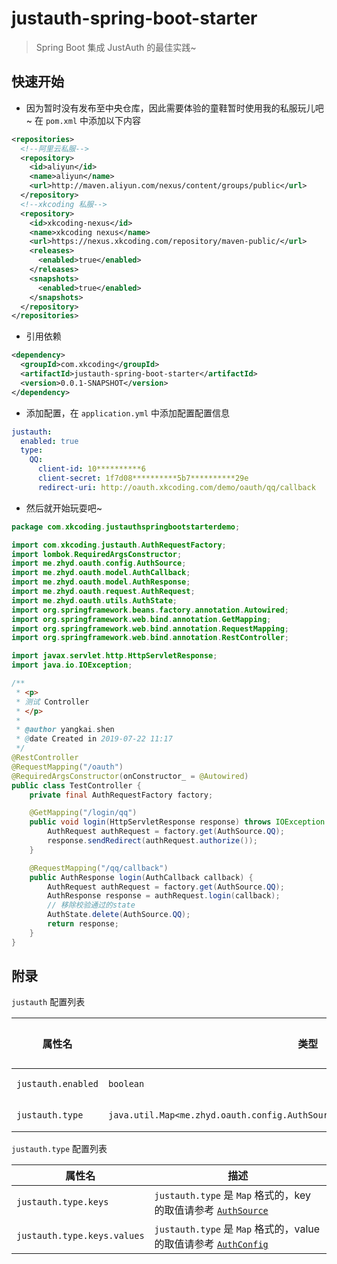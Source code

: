 # justauth-spring-boot-starter

> Spring Boot 集成 JustAuth 的最佳实践~

## 快速开始

- 因为暂时没有发布至中央仓库，因此需要体验的童鞋暂时使用我的私服玩儿吧~ 在 `pom.xml` 中添加以下内容

```xml
<repositories>
  <!--阿里云私服-->
  <repository>
    <id>aliyun</id>
    <name>aliyun</name>
    <url>http://maven.aliyun.com/nexus/content/groups/public</url>
  </repository>
  <!--xkcoding 私服-->
  <repository>
    <id>xkcoding-nexus</id>
    <name>xkcoding nexus</name>
    <url>https://nexus.xkcoding.com/repository/maven-public/</url>
    <releases>
      <enabled>true</enabled>
    </releases>
    <snapshots>
      <enabled>true</enabled>
    </snapshots>
  </repository>
</repositories>
```

- 引用依赖

```xml
<dependency>
  <groupId>com.xkcoding</groupId>
  <artifactId>justauth-spring-boot-starter</artifactId>
  <version>0.0.1-SNAPSHOT</version>
</dependency>
```

- 添加配置，在 `application.yml` 中添加配置配置信息

```yaml
justauth:
  enabled: true
  type:
    QQ:
      client-id: 10**********6
      client-secret: 1f7d08**********5b7**********29e
      redirect-uri: http://oauth.xkcoding.com/demo/oauth/qq/callback
```

- 然后就开始玩耍吧~

```java
package com.xkcoding.justauthspringbootstarterdemo;

import com.xkcoding.justauth.AuthRequestFactory;
import lombok.RequiredArgsConstructor;
import me.zhyd.oauth.config.AuthSource;
import me.zhyd.oauth.model.AuthCallback;
import me.zhyd.oauth.model.AuthResponse;
import me.zhyd.oauth.request.AuthRequest;
import me.zhyd.oauth.utils.AuthState;
import org.springframework.beans.factory.annotation.Autowired;
import org.springframework.web.bind.annotation.GetMapping;
import org.springframework.web.bind.annotation.RequestMapping;
import org.springframework.web.bind.annotation.RestController;

import javax.servlet.http.HttpServletResponse;
import java.io.IOException;

/**
 * <p>
 * 测试 Controller
 * </p>
 *
 * @author yangkai.shen
 * @date Created in 2019-07-22 11:17
 */
@RestController
@RequestMapping("/oauth")
@RequiredArgsConstructor(onConstructor_ = @Autowired)
public class TestController {
    private final AuthRequestFactory factory;

    @GetMapping("/login/qq")
    public void login(HttpServletResponse response) throws IOException {
        AuthRequest authRequest = factory.get(AuthSource.QQ);
        response.sendRedirect(authRequest.authorize());
    }

    @RequestMapping("/qq/callback")
    public AuthResponse login(AuthCallback callback) {
        AuthRequest authRequest = factory.get(AuthSource.QQ);
        AuthResponse response = authRequest.login(callback);
        // 移除校验通过的state
        AuthState.delete(AuthSource.QQ);
        return response;
    }
}
```

## 附录

`justauth` 配置列表

| 属性名             | 类型                                                         | 默认值 | 可选项     | 描述              |
| ------------------ | ------------------------------------------------------------ | ------ | ---------- | ----------------- |
| `justauth.enabled` | `boolean`                                                    | true   | true/false | 是否启用 JustAuth |
| `justauth.type`    | `java.util.Map<me.zhyd.oauth.config.AuthSource,me.zhyd.oauth.config.AuthConfig>` | 无     |            | JustAuth 配置     |

`justauth.type` 配置列表

| 属性名                      | 描述                                                         |
| --------------------------- | ------------------------------------------------------------ |
| `justauth.type.keys`        | `justauth.type` 是 `Map` 格式的，key 的取值请参考 [`AuthSource`](https://github.com/zhangyd-c/JustAuth/blob/master/src/main/java/me/zhyd/oauth/config/AuthSource.java) |
| `justauth.type.keys.values` | `justauth.type` 是 `Map` 格式的，value 的取值请参考 [`AuthConfig`](https://github.com/zhangyd-c/JustAuth/blob/master/src/main/java/me/zhyd/oauth/config/AuthConfig.java) |

